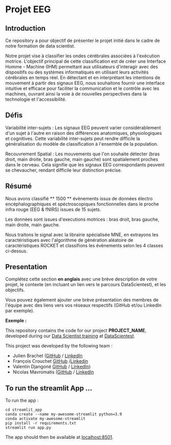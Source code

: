 # Projet EEG


## Introduction

Ce repository a pour objectif de présenter le projet initié dans le cadre de notre formation de data scientist.

Notre projet vise à classifier les ondes cérébrales associées à l'exécution motrice. L'objectif principal de cette classification est de créer une Interface Homme - Machine (IHM) permettant aux utilisateurs d'interagir avec des dispositifs ou des systèmes informatiques en utilisant leurs activités cérébrales en temps réel. En détectant et en interprétant les intentions de mouvement à partir des signaux EEG, nous souhaitons fournir une interface intuitive et efficace pour faciliter la communication et le contrôle avec les machines, ouvrant ainsi la voie à de nouvelles perspectives dans la technologie et l'accessibilité.

## Défis

Variabilité inter-sujets : Les signaux EEG peuvent varier considérablement d'un sujet à l'autre en raison des différences anatomiques, physiologiques et cognitives. Cette variabilité inter-sujets peut rendre difficile la généralisation du modèle de classification à l'ensemble de la population.

Recouvrement Spatial : Les mouvements que l'on souhaite détecter (bras droit, main droite, bras gauche, main gauche) sont spatialement proches dans le cerveau. Cela signifie que les signaux EEG correspondants peuvent se chevaucher, rendant difficile leur distinction précise.



## Résumé

Nous avons classifié ** 1500 ** évènements issus de données électro encéphalographiques et spéctroscopiques fonctionnelles dans le proche infra rouge (EEG & fNIRS) issues de 15 sujets.

Les données sont issues d'executions motrices : bras droit, bras gauche, main droite, main gauche.

Nous traitons le signal avec la librairie spécialisée MNE, en extrayons les caractéristiques avec l'algorithme de génération aléatoire de caractéristiques ROCKET et classifions les évènements selon les 4 classes ci-dessus.




## Presentation

Complétez cette section **en anglais** avec une brève description de votre projet, le contexte (en incluant un lien vers le parcours DataScientest), et les objectifs.

Vous pouvez également ajouter une brève présentation des membres de l'équipe avec des liens vers vos réseaux respectifs (GitHub et/ou LinkedIn par exemple).

**Exemple :**

This repository contains the code for our project **PROJECT_NAME**, developed during our [Data Scientist training](https://datascientest.com/en/data-scientist-course) at [DataScientest](https://datascientest.com/).


This project was developed by the following team :

- Julien Brachet ([GitHub](https://github.com/brachetj) / [LinkedIn](https://www.linkedin.com/in/julien-brachet-76b37325/)
- François Crouchet [GitHub](https://github.com/fcrouchet) /[Linkedin](https://www.linkedin.com/in/fcrouchet/)
- Valentin Djangoné [GitHub](https://github.com/valentindjangone) / [LinkedIn](https://www.linkedin.com/in/valentin-djangoné/))
- Nicolas Mavromatis ([GitHub](https://github.com/9Nicox) / [LinkedIn](https://www.linkedin.com/in/nicolas-mavromatis/)


## To run the streamlit App ...

To run the app :

```shell
cd streamlit_app
conda create --name my-awesome-streamlit python=3.9
conda activate my-awesome-streamlit
pip install -r requirements.txt
streamlit run app.py
```

The app should then be available at [localhost:8501](http://localhost:8501).
